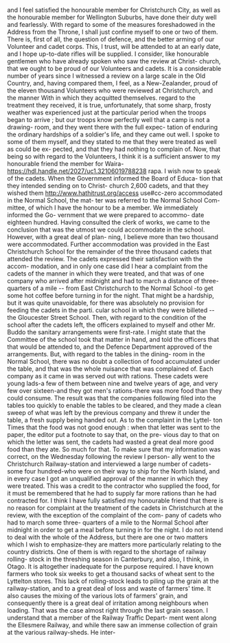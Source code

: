 and I feel satisfied the honourable member for Christchurch City, as well as the honourable member for Wellington Suburbs, have done their duty well and fearlessly. With regard to some of the measures foreshadowed in the Address from the Throne, I shall just confine myself to one or two of them. There is, first of all, the question of defence, and the better arming of our Volunteer and cadet corps. This, I trust, will be attended to at an early date, and I hope up-to-date rifles will be supplied. I consider, like honourable gentlemen who have already spoken who saw the review at Christ- church, that we ought to be proud of our Volunteers and cadets. It is a considerable number of years since I witnessed a review on a large scale in the Old Country, and, having compared them, I feel, as a New-Zealander, proud of the eleven thousand Volunteers who were reviewed at Christchurch, and the manner With in which they acquitted themselves. regard to the treatment they received, it is true, unfortunately, that some sharp, frosty weather was experienced just at the particular period when the troops began to arrive ; but our troops know perfectly well that a camp is not a drawing- room, and they went there with the full expec- tation of enduring the ordinary hardships of a soldier's life, and they came out well. I spoke to some of them myself, and they stated to me that they were treated as well as could be ex- pected, and that they had nothing to complain of. Now, that being so with regard to the Volunteers, I think it is a sufficient answer to my honourable friend the member for Waira- https://hdl.handle.net/2027/uc1.32106019788238 rapa. I wish now to speak of the cadets. When the Government informed the Board of Educa- tion that they intended sending on to Christ- church 2,600 cadets, and that they wished them http://www.hathitrust.org/access use#cc-zero accommodated in the Normal School, the mat- ter was referred to the Normal School Com- mittee, of which I have the honour to be a member. We immediately informed the Go- vernment that we were prepared to accommo- date eighteen hundred. Having consulted the clerk of works, we came to the conclusion that was the utmost we could accommodate in the school. However, with a great deal of plan- ning, I believe more than two thousand were accommodated. Further accommodation was provided in the East Christchurch School for the remainder of the three thousand cadets that attended the review. The cadets expressed their satisfaction with the accom- modation, and in only one case did I hear a complaint from the cadets of the manner in which they were treated, and that was of one company who arrived after midnight and had to march a distance of three-quarters of a mile -- from East Christchurch to the Normal School -to get some hot coffee before turning in for the night. That might be a hardship, but it was quite unavoidable, for there was absolutely no provision for feeding the cadets in the parti. cular school in which they were billeted -- the Gloucester Street School. Then, with regard to the condition of the school after the cadets left, the officers explained to myself and other Mr. Buddo the sanitary arrangements were first-rate. I might state that the Committee of the school took that matter in hand, and told the officers that that would be attended to, and the Defence Department approved of the arrangements. But, with regard to the tables in the dining- room in the Normal School, there was no doubt a collection of food accumulated under the table, and that was the whole nuisance that was complained of. Each company as it came in was served out with rations. These cadets were young lads-a few of them between nine and twelve years of age, and very few over sixteen-and they got men's rations-there was more food than they could consume. The result was that the companies following filed into the tables too quickly to enable the tables to be cleared, and they made a clean sweep of what was left by the previous company and threw it under the table, a fresh supply being handed out. As to the complaint in the Lyttel- ton Times that the food was not good enough : when that letter was sent to the paper, the editor put a footnote to say that, on the pre- vious day to that on which the letter was sent, the cadets had wasted a great deal more good food than they ate. So much for that. To make sure that my information was correct, on the Wednesday following the review I person- ally went to the Christchurch Railway-station and interviewed a large number of cadets- some four hundred-who were on their way to ship for the North Island, and in every case I got an unqualified approval of the manner in which they were treated. This was a credit to the contractor who supplied the food, for it must be remembered that he had to supply far more rations than he had contracted for. I think I have fully satisfied my honourable friend that there is no reason for complaint at the treatment of the cadets in Christchurch at the review, with the exception of the complaint of the com- pany of cadets who had to march some three- quarters of a mile to the Normal School after midnight in order to get a meal before turning in for the night. I do not intend to deal with the whole of the Address, but there are one or two matters which I wish to emphasize-they are matters more particularly relating to the country districts. One of them is with regard to the shortage of railway rolling- stock in the threshing season in Canterbury, and also, I think, in Otago. It is altogether inadequate for the purpose required. I have known farmers who took six weeks to get a thousand sacks of wheat sent to the Lyttelton stores. This lack of rolling-stock leads to piling up the grain at the railway-station, and to a great deal of loss and waste of farmers' time. It also causes the mixing of the various lots of farmers' grain, and consequently there is a great deal of irritation among neighbours when loading. That was the case almost right through the last grain season. I understand that a member of the Railway Traffic Depart- ment went along the Ellesmere Railway, and while there saw an immense collection of grain at the various railway-sheds. He inter- 